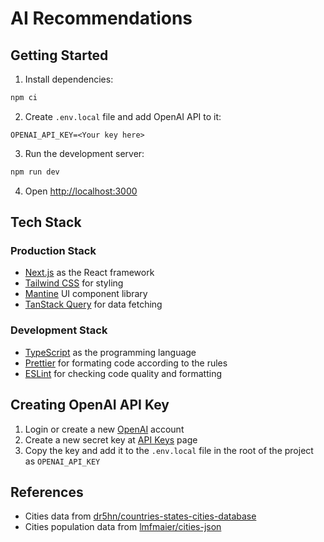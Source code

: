 # AI Recommendations

## Getting Started

1. Install dependencies:

```bash
npm ci
```

2. Create `.env.local` file and add OpenAI API to it:

```plaintext
OPENAI_API_KEY=<Your key here>
```

3. Run the development server:

```bash
npm run dev
```

4. Open [http://localhost:3000](http://localhost:3000)

## Tech Stack

### Production Stack

- [Next.js](https://nextjs.org/) as the React framework
- [Tailwind CSS](https://tailwindcss.com/) for styling
- [Mantine](https://mantine.dev/) UI component library
- [TanStack Query](https://tanstack.com/query/latest) for data fetching

### Development Stack

- [TypeScript](https://www.typescriptlang.org/) as the programming language
- [Prettier](https://prettier.io/) for formating code according to the rules
- [ESLint](https://eslint.org/) for checking code quality and formatting

## Creating OpenAI API Key

1. Login or create a new [OpenAI](https://auth.openai.com/create-account) account
2. Create a new secret key at [API Keys](https://platform.openai.com/api-keys) page
3. Copy the key and add it to the `.env.local` file in the root of the project as `OPENAI_API_KEY`

## References

- Cities data from [dr5hn/countries-states-cities-database](https://github.com/dr5hn/countries-states-cities-database)
- Cities population data from [lmfmaier/cities-json](https://raw.githubusercontent.com/lmfmaier/cities-json)
